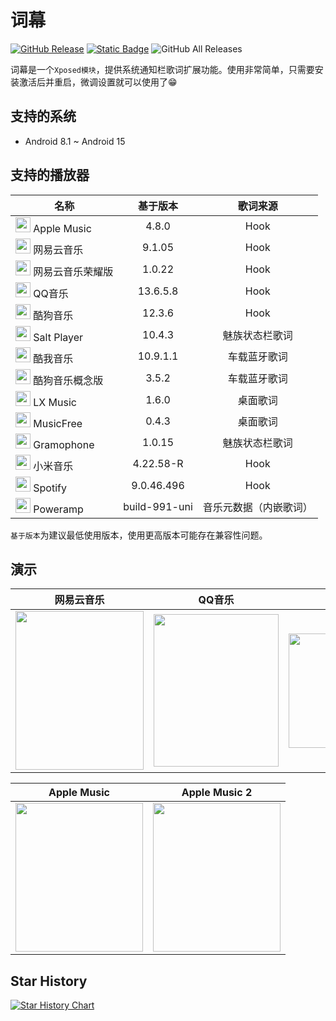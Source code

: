 # 词幕
[![GitHub Release](https://img.shields.io/github/v/release/tomakino/CSLyric)](https://github.com/tomakino/CSLyric/releases) [![Static Badge](https://img.shields.io/badge/%E5%8A%A0%E5%85%A5-QQ%E7%BE%A4-blue?logo=qq)](https://qm.qq.com/q/z1gSTZprDW)
![GitHub All Releases](https://img.shields.io/github/downloads/Xposed-Modules-Repo/com.makino.cslyric/total)

词幕是一个`Xposed模块`，提供系统通知栏歌词扩展功能。使用非常简单，只需要安装激活后并重启，微调设置就可以使用了😁

## 支持的系统
- Android 8.1 ~ Android 15

## **支持的播放器**

| 名称                                                                                                                  |     基于版本      |    歌词来源     |
|---------------------------------------------------------------------------------------------------------------------|:-------------:|:-----------:|
| <img src="https://github.com/tomakino/CSLyric/blob/main/res/logo/am.png?raw=true" width="24" height="24"> Apple Music |     4.8.0     |    Hook     |
| <img src="https://github.com/tomakino/CSLyric/blob/main/res/logo/netease.png?raw=true" width="24" height="24"> 网易云音乐                                                       |    9.1.05     |    Hook     |
| <img src="https://github.com/tomakino/CSLyric/blob/main/res/logo/hihonor_cloudmusic.png?raw=true" width="24" height="24"> 网易云音乐荣耀版                                         |    1.0.22     |    Hook     |
| <img src="https://github.com/tomakino/CSLyric/blob/main/res/logo/qqmusic.png?raw=true" width="24" height="24"> QQ音乐                                                        |   13.6.5.8    |    Hook     |
| <img src="https://github.com/tomakino/CSLyric/blob/main/res/logo/kugou.png?raw=true" width="24" height="24"> 酷狗音乐                                                          |    12.3.6     |    Hook     |
| <img src="https://github.com/tomakino/CSLyric/blob/main/res/logo/salt.png?raw=true" width="24" height="24"> Salt Player                                                    |    10.4.3     |   魅族状态栏歌词   |
| <img src="https://github.com/tomakino/CSLyric/blob/main/res/logo/kuwo.png?raw=true" width="24" height="24"> 酷我音乐                                                           |   10.9.1.1    |   车载蓝牙歌词    |
| <img src="https://github.com/tomakino/CSLyric/blob/main/res/logo/kugou_lite.png?raw=true" width="24" height="24"> 酷狗音乐概念版                                                  |     3.5.2     |   车载蓝牙歌词    |
| <img src="https://github.com/tomakino/CSLyric/blob/main/res/logo/lx.png?raw=true" width="24" height="24"> LX Music                                                         |     1.6.0     |    桌面歌词     |
| <img src="https://github.com/tomakino/CSLyric/blob/main/res/logo/music_free.png?raw=true" width="24" height="24"> MusicFree                                                |     0.4.3     |    桌面歌词     |
| <img src="https://github.com/tomakino/CSLyric/blob/main/res/logo/gramophone.png?raw=true" width="24" height="24"> Gramophone                                               |    1.0.15     |   魅族状态栏歌词   |
| <img src="https://github.com/tomakino/CSLyric/blob/main/res/logo/qqmusic.png?raw=true" width="24" height="24"> 小米音乐                                                        |   4.22.58-R   |    Hook     |
| <img src="https://github.com/tomakino/CSLyric/blob/main/res/logo/spotify.png?raw=true" width="24" height="24"> Spotify                                                     |  9.0.46.496   |    Hook     |
| <img src="https://github.com/tomakino/CSLyric/blob/main/res/logo/poweramp.png?raw=true" width="24" height="24"> Poweramp                                                   | build-991-uni | 音乐元数据（内嵌歌词） |

`基于版本`为建议最低使用版本，使用更高版本可能存在兼容性问题。

## 演示

| 网易云音乐                                                       | QQ音乐                                                            | Spotify                                                         |
|-------------------------------------------------------------|-----------------------------------------------------------------|-----------------------------------------------------------------|
| <img  src="https://github.com/tomakino/CSLyric/blob/main/res/demo/demo_163.gif?raw=true" width="205" height="254"> | <img  src="https://github.com/tomakino/CSLyric/blob/main/res/demo/demo_qqmusic.gif?raw=true" width="200" height="244"> | <img  src="https://github.com/tomakino/CSLyric/blob/main/res/demo/demo_spotify.gif?raw=true" width="205" height="183"> |

| Apple Music                                                | Apple Music 2                                               |
|------------------------------------------------------------|-------------------------------------------------------------|
| <img  src="https://github.com/tomakino/CSLyric/blob/main/res/demo/demo_am.gif?raw=true" width="204" height="238"> | <img  src="https://github.com/tomakino/CSLyric/blob/main/res/demo/demo_am2.gif?raw=true" width="204" height="238"> |

## Star History

[![Star History Chart](https://api.star-history.com/svg?repos=Xposed-Modules-Repo/com.makino.cslyric&type=Date)](https://www.star-history.com/#Xposed-Modules-Repo/com.makino.cslyric&Date)